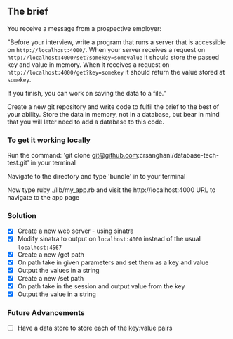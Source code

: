 ## The brief

You receive a message from a prospective employer:

"Before your interview, write a program that runs a server that is accessible on `http://localhost:4000/`. When your server receives a request on `http://localhost:4000/set?somekey=somevalue` it should store the passed key and value in memory. When it receives a request on `http://localhost:4000/get?key=somekey` it should return the value stored at `somekey`.

If you finish, you can work on saving the data to a file."

Create a new git repository and write code to fulfil the brief to the best of your ability. Store the data in memory, not in a database, but bear in mind that you will later need to add a database to this code.

### To get it working locally

Run the command: 'git clone git@github.com:crsanghani/database-tech-test.git' in your terminal

Navigate to the directory and type 'bundle' in to your terminal

Now type ruby ./lib/my_app.rb and visit the http://localhost:4000 URL to navigate to the app page

### Solution
- [x] Create a new web server - using sinatra
- [x] Modify sinatra to output on ```localhost:4000``` instead of the usual ```localhost:4567```
- [x] Create a new /get path
- [x] On path take in given parameters and set them as a key and value
- [x] Output the values in a string
- [x] Create a new /set path
- [x] On path take in the session and output value from the key
- [x] Output the value in a string

### Future Advancements
- [ ] Have a data store to store each of the key:value pairs
